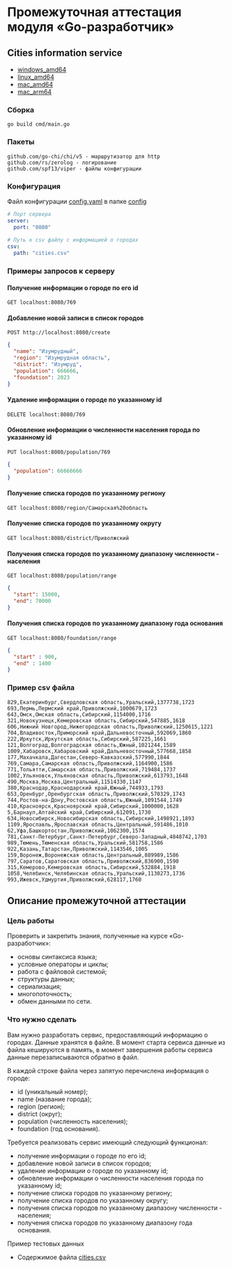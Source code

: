 # Промежуточная аттестация модуля «Go-разработчик»

## Cities information service
- [windows_amd64](/bin/windows_amd64/)
- [linux_amd64](bin/linux_amd64/)
- [mac_amd64](bin/mac_amd64/)
- [mac_arm64](bin/mac_arm64/)

### Сборка
    go build cmd/main.go

### Пакеты
    github.com/go-chi/chi/v5 - маршрутизатор для http
    github.com/rs/zerolog - логирование
    github.com/spf13/viper - файлы конфигурации

### Конфигурация
Файл конфигурации [config.yaml](configs/config.yaml) в папке [config](configs)
```yaml
# Порт сервера
server:
  port: "8080"
  
# Путь к сsv файлу с информацией о городах
csv:
  path: "cities.csv"
```
### Примеры запросов к серверу

#### Получение информации о городе по его id

    GET localhost:8080/769

#### Добавление новой записи в список городов

    POST http://localhost:8080/create

```JSON
{
  "name": "Изумрудный",
  "region": "Изумрудная область",
  "district": "Изумруд",
  "population": 666666,
  "foundation": 2023
}
```

#### Удаление информации о городе по указанному id

    DELETE localhost:8080/769
    

#### Обновление информации о численности населения города по указанному id

    PUT localhost:8080/population/769

```JSON
{
  "population": 66666666
}
```

#### Получение списка городов по указанному региону
    GET localhost:8080/region/Самарская%20область

#### Получение списка городов по указанному округу
    GET localhost:8080/district/Приволжский

#### Получения списка городов по указанному диапазону численности - населения
    GET localhost:8080/population/range

```JSON
{
  "start": 15000,
  "end": 70000
}
```

#### Получения списка городов по указанному диапазону года основания

    GET localhost:8080/foundation/range

```JSON
{
  "start" : 900,
  "end" : 1400
}
```

### Пример сsv файла
```
829,Екатеринбург,Свердловская область,Уральский,1377738,1723
693,Пермь,Пермский край,Приволжский,1000679,1723
643,Омск,Омская область,Сибирский,1154000,1716
321,Новокузнецк,Кемеровская область,Сибирский,547885,1618
606,Нижний Новгород,Нижегородская область,Приволжский,1250615,1221
704,Владивосток,Приморский край,Дальневосточный,592069,1860
222,Иркутск,Иркутская область,Сибирский,587225,1661
121,Волгоград,Волгоградская область,Южный,1021244,1589
1009,Хабаровск,Хабаровский край,Дальневосточный,577668,1858
177,Махачкала,Дагестан,Северо-Кавказский,577990,1844
769,Самара,Самарская область,Приволжский,1164900,1586
771,Тольятти,Самарская область,Приволжский,719484,1737
1002,Ульяновск,Ульяновская область,Приволжский,613793,1648
490,Москва,Москва,Центральный,11514330,1147
380,Краснодар,Краснодарский край,Южный,744933,1793
653,Оренбург,Оренбургская область,Приволжский,570329,1743
744,Ростов-на-Дону,Ростовская область,Южный,1091544,1749
410,Красноярск,Красноярский край,Сибирский,1000000,1628
5,Барнаул,Алтайский край,Сибирский,612091,1730
634,Новосибирск,Новосибирская область,Сибирский,1498921,1893
1109,Ярославль,Ярославская область,Центральный,591486,1010
62,Уфа,Башкортостан,Приволжский,1062300,1574
781,Санкт-Петербург,Санкт-Петербург,Северо-Западный,4848742,1703
989,Тюмень,Тюменская область,Уральский,581758,1586
922,Казань,Татарстан,Приволжский,1143546,1005
159,Воронеж,Воронежская область,Центральный,889989,1586
797,Саратов,Саратовская область,Приволжский,836900,1590
315,Кемерово,Кемеровская область,Сибирский,532884,1918
1058,Челябинск,Челябинская область,Уральский,1130273,1736
993,Ижевск,Удмуртия,Приволжский,628117,1760
```

## Описание промежуточной аттестации

### Цель работы
Проверить и закрепить знания, полученные на курсе «Go-разработчик»: 
- основы синтаксиса языка;
- условные операторы и циклы;
- работа с файловой системой;
- структуры данных;
- сериализация;
- многопоточность;
- обмен данными по сети.

### Что нужно сделать
Вам нужно разработать сервис, предоставляющий информацию о городах. Данные хранятся в файле. В момент старта сервиса данные из файла кешируются в память, в момент завершения работы сервиса данные перезаписываются обратно в файл.

В каждой строке файла через запятую перечислена информация о городе:
- id (уникальный номер);
- name (название города);
- region (регион);
- district (округ);
- population (численность населения);
- foundation (год основания).

Требуется реализовать сервис имеющий следующий функционал:

- получение информации о городе по его id;
- добавление новой записи в список городов;
- удаление информации о городе по указанному id;
- обновление информации о численности населения города по указанному id;
- получение списка городов по указанному региону;
- получение списка городов по указанному округу;
- получения списка городов по указанному диапазону численности - населения;
- получения списка городов по указанному диапазону года основания.

Пример тестовых данных

- Содержимое файла [cities.csv](cities.csv) 


